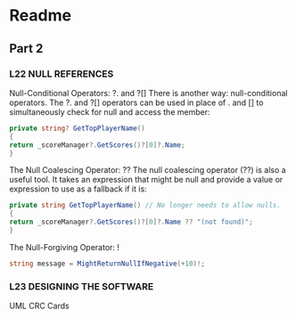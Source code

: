 # Readme 

## Part 2 

### L22 NULL REFERENCES 

Null-Conditional Operators: ?. and ?[]
There is another way: null-conditional operators. The ?. and ?[] operators can be used in
place of . and [] to simultaneously check for null and access the member:

```c#
private string? GetTopPlayerName()
{
return _scoreManager?.GetScores()?[0]?.Name;
}
```

The Null Coalescing Operator: ??
The null coalescing operator (??) is also a useful tool. It takes an expression that might be null
and provide a value or expression to use as a fallback if it is:
```c#
private string GetTopPlayerName() // No longer needs to allow nulls.
{
return _scoreManager?.GetScores()?[0]?.Name ?? "(not found)";
}
```

The Null-Forgiving Operator: !
```c#
string message = MightReturnNullIfNegative(+10)!;
```

### L23 DESIGNING THE SOFTWARE
UML
CRC Cards